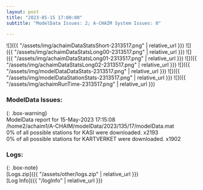 ```yaml
---
layout: post
title: "2023-05-15 17:00:00"
subtitle: "ModelData Issues: 2; A-CHAIM System Issues: 0"

---
```


![]({{ "/assets/img/achaimDataStatsShort-2313517.png" | relative_url }})
![]({{ "/assets/img/achaimDataStatsLong00-2313517.png" | relative_url }})
![]({{ "/assets/img/achaimDataStatsLong01-2313517.png" | relative_url }})
![]({{ "/assets/img/achaimDataStatsLong02-2313517.png" | relative_url }})
![]({{ "/assets/img/modelDataDataStats-2313517.png" | relative_url }})
![]({{ "/assets/img/modelDataStationStats-2313517.png" | relative_url }})
![]({{ "/assets/img/achaimRunTime-2313517.png" | relative_url }})


### ModelData Issues:  
  
{: .box-warning}  
 ModelData report for 15-May-2023 17:15:08   
 /home2/achaim1/A-CHAIM/modelData/2023/135/17/modelData.mat   
 0% of all possible stations for KASI were downloaded. x2193   
 0% of all possible stations for KARTVERKET were downloaded. x1902   
  


### Logs:  
  
{: .box-note}  
[Logs.zip]({{ "/assets/other/logs.zip" | relative_url }})  
[Log Info]({{ "/logInfo" | relative_url }})  
